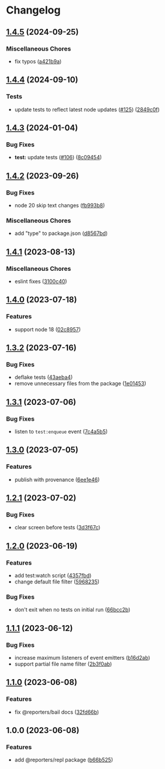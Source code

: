 # Changelog

## [1.4.5](https://github.com/MoLow/reporters/compare/testwatch-v1.4.4...testwatch-v1.4.5) (2024-09-25)


### Miscellaneous Chores

* fix typos ([a421b9a](https://github.com/MoLow/reporters/commit/a421b9a8b2c78d9df6816994160e5b8d25914b77))

## [1.4.4](https://github.com/MoLow/reporters/compare/testwatch-v1.4.3...testwatch-v1.4.4) (2024-09-10)


### Tests

* update tests to reflect latest node updates ([#125](https://github.com/MoLow/reporters/issues/125)) ([2849c0f](https://github.com/MoLow/reporters/commit/2849c0f9b57375eb4dc704539fdb331b0b4cd572))

## [1.4.3](https://github.com/MoLow/reporters/compare/testwatch-v1.4.2...testwatch-v1.4.3) (2024-01-04)


### Bug Fixes

* **test:** update tests ([#106](https://github.com/MoLow/reporters/issues/106)) ([8c09454](https://github.com/MoLow/reporters/commit/8c09454aeefe41e10f9466fc593ff80408d06c8a))

## [1.4.2](https://github.com/MoLow/reporters/compare/testwatch-v1.4.1...testwatch-v1.4.2) (2023-09-26)


### Bug Fixes

* node 20 skip text changes ([fb993b8](https://github.com/MoLow/reporters/commit/fb993b8c5e960b6986b1fdca4b754a2fdb22ea40))


### Miscellaneous Chores

* add "type" to package.json ([d8567bd](https://github.com/MoLow/reporters/commit/d8567bdd2a415919dba6ba652d2e33dc233426ce))

## [1.4.1](https://github.com/MoLow/reporters/compare/testwatch-v1.4.0...testwatch-v1.4.1) (2023-08-13)


### Miscellaneous Chores

* eslint fixes ([3100c40](https://github.com/MoLow/reporters/commit/3100c40ffe3a3e63afb05991f07bf8dbc23efbc9))

## [1.4.0](https://github.com/MoLow/reporters/compare/testwatch-v1.3.2...testwatch-v1.4.0) (2023-07-18)


### Features

* support node 18 ([02c8957](https://github.com/MoLow/reporters/commit/02c8957ffca3cb8376f7ad5a94f4627c70b7f8e5))

## [1.3.2](https://github.com/MoLow/reporters/compare/testwatch-v1.3.1...testwatch-v1.3.2) (2023-07-16)


### Bug Fixes

* deflake tests ([43aeba4](https://github.com/MoLow/reporters/commit/43aeba4b57a0e1712f2812abcf427d5aaf9172be))
* remove unnecessary files from the package ([1e01453](https://github.com/MoLow/reporters/commit/1e01453535b22911cd024a518794656799e90d3b))

## [1.3.1](https://github.com/MoLow/reporters/compare/testwatch-v1.3.0...testwatch-v1.3.1) (2023-07-06)


### Bug Fixes

* listen to `test:enqueue` event ([7c4a5b5](https://github.com/MoLow/reporters/commit/7c4a5b5435ee7cdaa2cd932fbd3c850ca8b1dcc2))

## [1.3.0](https://github.com/MoLow/reporters/compare/testwatch-v1.2.1...testwatch-v1.3.0) (2023-07-05)


### Features

* publish with provenance ([6ee1e46](https://github.com/MoLow/reporters/commit/6ee1e46040329edeb0f40f753093b6952984f001))

## [1.2.1](https://github.com/MoLow/reporters/compare/testwatch-v1.2.0...testwatch-v1.2.1) (2023-07-02)


### Bug Fixes

* clear screen before tests ([3d3f67c](https://github.com/MoLow/reporters/commit/3d3f67cddd7047c857e001066021933eb1381ec3))

## [1.2.0](https://github.com/MoLow/reporters/compare/testwatch-v1.1.1...testwatch-v1.2.0) (2023-06-19)


### Features

* add test:watch script ([4357fbd](https://github.com/MoLow/reporters/commit/4357fbde5f337cfd39226497f8ce0f6760f8a62c))
* change default file filter ([5968235](https://github.com/MoLow/reporters/commit/596823529cd9a86e5eeada0523825fa215e49efe))


### Bug Fixes

* don't exit when no tests on initial run ([66bcc2b](https://github.com/MoLow/reporters/commit/66bcc2bc6436b544900cfbceb4bbfb0d93973490))

## [1.1.1](https://github.com/MoLow/reporters/compare/testwatch-v1.1.0...testwatch-v1.1.1) (2023-06-12)


### Bug Fixes

* increase maximum listeners of event emitters ([b16d2ab](https://github.com/MoLow/reporters/commit/b16d2ab3b55554e1aaa9b9ca2222254bac364803))
* support partial file name filter ([2b3f0ab](https://github.com/MoLow/reporters/commit/2b3f0abe0be37450c7b9189667ad47d4d39a4252))

## [1.1.0](https://github.com/MoLow/reporters/compare/testwatch-v1.0.0...testwatch-v1.1.0) (2023-06-08)


### Features

* fix @reporters/bail docs ([32fd66b](https://github.com/MoLow/reporters/commit/32fd66bdf788a2d6067bac72cee9fbc50b2d76e3))

## 1.0.0 (2023-06-08)


### Features

* add @reporters/repl package ([b66b525](https://github.com/MoLow/reporters/commit/b66b525c78e93e96d04b19a2e846ab040078ace7))
